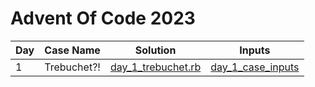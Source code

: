 # Advent Of Code 2023


| Day | Case Name | Solution | Inputs |
|-----|-----------|----------|--------|
|1|Trebuchet?!|[day_1_trebuchet.rb](/day_1_trebuchet.rb)|[day_1_case_inputs](/day_1_case_inputs.txt)|
